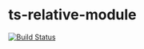 # ts-relative-module
[![Build Status](https://travis-ci.org/GreanMaster/ts-relative-module.svg?branch=master)](https://travis-ci.org/GreanMaster/ts-relative-module)
